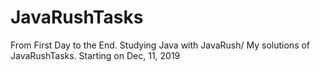 # JavaRushTasks
From First Day to the End. Studying Java with JavaRush/
My solutions of JavaRushTasks.
Starting on Dec, 11, 2019
